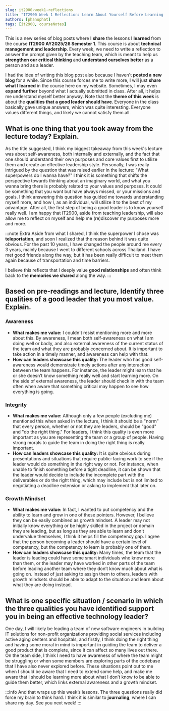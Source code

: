 ```yaml
---
slug: it2900-week1-reflections
title: "IT2900 Week 1 Reflection: Learn About Yourself Before Learning How to Be a Leader"
authors: [phanuphat]
tags: [it2900, courseNotes]
---
```


This is a new series of blog posts where I **share** the lessons I **learned** from the course **IT2900 AY2025/26 Semester 1**. This course is about **technical management and leadership**. Every week, we need to write a reflection to answer the prompt given by the teaching team, which is meant to help us **strengthen our critical thinking** and **understand ourselves better** as a person and as a leader. <!-- truncate -->

I had the idea of writing this blog post also because I haven't **posted a new blog** for a while. Since this course forces me to write more, I will just **share what I learned** in the course here on my website. Sometimes, I may even **expand further** beyond what I actually submitted in class. After all, it helps me understand myself better anyway. Note that the **theme of this week** is about the **qualities that a good leader should have**. Everyone in the class basically gave unique answers, which was quite interesting. Everyone values different things, and likely we cannot satisfy them all.

## What is one thing that you took away from the lecture today? Explain.

As the title suggested, I think my biggest takeaway from this week's lecture was about self-awareness, both internally and externally, and the fact that one should understand their own purposes and core values first to utilize them and create an effective leadership style. Personally, I was really intrigued by the question that was raised earlier in the lecture: "What superpowers do I wanna have?" I think it is something that shifts the perspective towards thinking about an imaginary world, and what you wanna bring there is probably related to your values and purposes. It could be something that you want but have always missed, or your missions and goals. I think answering this question has guided me towards understanding myself more, and how I, as an individual, will utilize it to the best of my advantage. After all, the first step of being a good leader is to know yourself really well. I am happy that IT2900, aside from teaching leadership, will also allow me to reflect on myself and help me (re)discover my purposes more and more.

:::note Extra
Aside from what I shared, I think the superpower I chose was **teleportation**, and soon I realized that the reason behind it was quite obvious. For the past 10 years, I have changed the people around me every 3 years, mainly because I went to different schools across Thailand. I have met good friends along the way, but it has been really difficult to meet them again because of transportation and time barriers.

I believe this reflects that I deeply value **good relationships** and often think back to the **memories we shared** along the way.
:::

## Based on pre-readings and lecture, Identify three qualities of a good leader that you most value. Explain.

### Awareness

- **What makes me value:** I couldn't resist mentioning more and more about this. By awareness, I mean both self-awareness on what I am doing well or badly, and also external awareness of the current status of the team and what they are probably concerned about. It is important to take action in a timely manner, and awareness can help with that.
- **How can leaders showcase this quality:** The leader who has good self-awareness would demonstrate timely actions after any interaction between the team happens. For instance, the leader might learn that he or she doesn’t know something really well and start learning more. On the side of external awareness, the leader should check in with the team often when aware that something critical may happen to see how everything is going.

### Integrity

- **What makes me value:** Although only a few people (excluding me) mentioned this when asked in the lecture, I think it should be a "norm" that every person, whether or not they are leaders, should be "good" and "do the right thing." For leaders, I think this quality is even more important as you are representing the team or a group of people. Having strong morals to guide the team in doing the right thing is really important.
- **How can leaders showcase this quality:** It is quite obvious during presentations and situations that require public-facing work to see if the leader would do something in the right way or not. For instance, when unable to finish something before a tight deadline, it can be shown that the leader would decide to include the incomplete part with the deliverables or do the right thing, which may include but is not limited to negotiating a deadline extension or asking to implement that later on.

### Growth Mindset

- **What makes me value:** In fact, I wanted to put competency and the ability to learn and grow in one of these pointers. However, I believe they can be easily combined as growth mindset. A leader may not initially know everything or be highly skilled in the project or domain they are leading, but as long as they are able to learn and don't undervalue themselves, I think it helps fill the competency gap. I agree that the person becoming a leader should have a certain level of competency, but the competency to learn is probably one of them.
- **How can leaders showcase this quality:** Many times, the team that the leader is leading could have some smart individuals who know more than them, or the leader may have worked in other parts of the team before leading another team where they don’t know much about what is going on. Instead of just asking to assign them to others, leaders with growth mindsets should be able to adapt to the situation and learn about what they are doing instead.

## What is one specific situation / scenario in which the three qualities you have identified support you in being an effective technology leader?

One day, I will likely be leading a team of new software engineers in building IT solutions for non-profit organizations providing social services including active aging centers and hospitals, and firstly, I think doing the right thing and having some moral in mind is important in guiding the team to deliver a good product that is complete, since it can affect so many lives out there. On the team side, I think I need to have awareness of where the team might be struggling or when some members are exploring parts of the codebase that I have also never explored before. These situations point out to me when I should be aware that I need to extend some help, and make me aware that I should be learning more about what I don’t know to be able to guide them better, which links external awareness and a growth mindset.

:::info
And that wraps up this week’s lessons. The three questions really did force my brain to think hard. I think it is similar to **journaling**, where I can share my day. See you next week!
:::